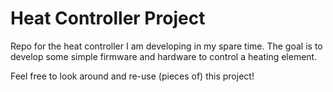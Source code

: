 # Heat Controller Project
Repo for the heat controller I am developing in my spare time. The goal is to develop some simple firmware and hardware to control a heating element. 

Feel free to look around and re-use (pieces of) this project!
